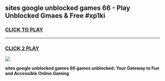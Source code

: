 
## sites google unblocked games 66 - Play Unblocked Gmaes & Free #xp1ki
<h3>
<a href="https://premium.freeplayer.one?title=sites_google_unblocked_games_66&ref=01M">CLICK TO PLAY</a></h3>
<hr>

<h3>
<a href="https://premium.freeplayer.one?title=sites_google_unblocked_games_66&ref=01M">CLICK 2 PLAY</a>
  
</h3>

<a href="https://premium.freeplayer.one?title=sites_google_unblocked_games_66&ref=01M"><img src="https://clearcache.store/games.png"></a>


**sites google unblocked games 66 games unblocked: Your Gateway to Fun and Accessible Online Gaming**
